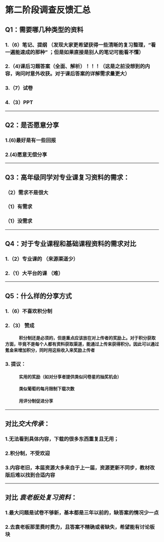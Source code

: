 # 第二阶段调查反馈汇总

## Q1：需要哪几种类型的资料
### 1.（6）笔记、提纲 （发现大家更希望获得一些清晰的复习整理，“看一遍能速成的那种” ；但是如果直接是别人的笔记可能看不懂）
### 2.（4)**课后习题答案（全面、解析）！！！**（这是之前没想到的内容，询问时意外收获。对于课后答案的详解需求量更大）
### 3.（7）试卷
### 4.（3）PPT
----

## Q2：是否愿意分享
### 1.(6)最好是有一些回报 
### 2.(4)愿意无偿分享
-----
## Q3：高年级同学对专业课复习资料的需求：

### （2）需求不是很大
### （1）有需求
### （1）没需求
-----

## Q4：对于专业课程和基础课程资料的需求对比
### 1.（2）专业课的 （来源渠道少）
### 2.（1）大平台的课 （难）
-----

## Q5：什么样的分享方式
### 1.（6）不喜欢积分制 
### 2.（3） 赞成
#### &emsp;&emsp;&emsp; 积分制还是必须的，但是重点应该放在对上传者的奖励上。对于积分获取方面，毕竟不是每个人都有资料获取渠道，能通过上传来获得积分。因此可以通过氪金来增加积分，同时用这些收入来奖励上传者
### 3. 提议：
#### &emsp;&emsp;&emsp; 实用的奖励（如对分享者提供类似问卷星的抽奖机会）
#### &emsp;&emsp;&emsp; 类似葡萄的每月限制下载次数
#### &emsp;&emsp;&emsp; 用评分制促进分享

------
## 对比*交大传承*： 
### 1.无法看到具体内容，下载的很多东西重复且无用；
### 2.积分制，不受欢迎
### 3.内容老旧，本届资源大多来自于上一届，资源更新不同步，教材改版后难以找到合适内容

-----
## 对比 *袁老板处复习资料*：
### 1.最大问题是试卷不够新，基本都是三年以前的，缺答案的情况少一点
### 2.去袁老板那里费时费力，且答案不精确或者缺失，希望能有讨论板块

